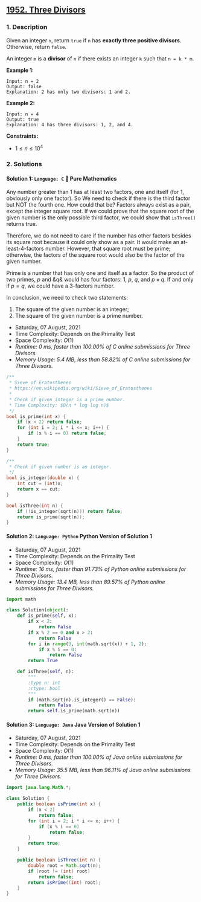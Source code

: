## [1952. Three Divisors](https://leetcode.com/problems/three-divisors/)

### 1. Description

Given an integer `n`, return `true` if `n` has **exactly three positive divisors**. Otherwise, return `false`.

An integer `m` is a **divisor** of `n` if there exists an integer `k` such that `n = k * m`.

**Example 1:**

```
Input: n = 2
Output: false
Explanation: 2 has only two divisors: 1 and 2.
```

**Example 2:**

```
Input: n = 4
Output: true
Explanation: 4 has three divisors: 1, 2, and 4.
```

**Constraints:**

- $1 \leq n \leq 10^{4}$

### 2. Solutions

#### Solution 1: `Language: C` 🥰 Pure Mathematics

Any number greater than 1 has at least two factors, one and itself (for 1, obviously only one factor). So We need to check if there is the third factor but NOT the fourth one. How could that be? Factors always exist as a pair, except the integer square root. If we could prove that the square root of the given number is the only possible third factor, we could show that `isThree()` returns true.

Therefore, we do not need to care if the number has other factors besides its square root because it could only show as a pair. It would make an at-least-4-factors number. However, that square root must be prime; otherwise, the factors of the square root would also be the factor of the given number.

Prime is a number that has only one and itself as a factor. So the product of two primes, $p$ and &q& would has four factors: $1$, $p$, $q$, and $p \times q$. If and only if $p = q$, we could have a 3-factors number.

In conclusion, we need to check two statements:
1. The square of the given number is an integer;
2. The square of the given number is a prime number.

- Saturday, 07 August, 2021
- Time Complexity: Depends on the Primality Test
- Space Complexity: $O(1)$
- *Runtime: 0 ms, faster than 100.00% of C online submissions for Three Divisors.*
- *Memory Usage: 5.4 MB, less than 58.82% of C online submissions for Three Divisors.*

```C
/**
 * Sieve of Eratosthenes
 * https://en.wikipedia.org/wiki/Sieve_of_Eratosthenes
 *
 * Check if given integer is a prime number.
 * Time Complexity: $O(n * log log n)$
 */
bool is_prime(int x) {
    if (x < 2) return false;
    for (int i = 2; i * i <= x; i++) {
        if (x % i == 0) return false;
    }
    return true;
}

/**
 * Check if given number is an integer.
 */
bool is_integer(double x) {
    int cut = (int)x;
    return x == cut;
}

bool isThree(int n) {
    if (!is_integer(sqrt(n))) return false;
    return is_prime(sqrt(n));
}
```

#### Solution 2: `Language: Python` Python Version of Solution 1

- Saturday, 07 August, 2021
- Time Complexity: Depends on the Primality Test
- Space Complexity: $O(1)$
- *Runtime: 16 ms, faster than 91.73% of Python online submissions for Three Divisors.*
- *Memory Usage: 13.4 MB, less than 89.57% of Python online submissions for Three Divisors.*

```python
import math

class Solution(object):
    def is_prime(self, x):
        if x < 2:
            return False
        if x % 2 == 0 and x > 2:
            return False
        for i in range(3, int(math.sqrt(x)) + 1, 2):
            if x % i == 0:
                return False
        return True

    def isThree(self, n):
        """
        :type n: int
        :rtype: bool
        """
        if (math.sqrt(n).is_integer() == False):
            return False
        return self.is_prime(math.sqrt(n))
```

#### Solution 3: `Language: Java` Java Version of Solution 1

- Saturday, 07 August, 2021
- Time Complexity: Depends on the Primality Test
- Space Complexity: $O(1)$
- *Runtime: 0 ms, faster than 100.00% of Java online submissions for Three Divisors.*
- *Memory Usage: 35.5 MB, less than 96.11% of Java online submissions for Three Divisors.*

```Java
import java.lang.Math.*;

class Solution {
    public boolean isPrime(int x) {
        if (x < 2)
            return false;
        for (int i = 2; i * i <= x; i++) {
            if (x % i == 0)
                return false;
        }
        return true;
    }

    public boolean isThree(int n) {
        double root = Math.sqrt(n);
        if (root != (int) root)
            return false;
        return isPrime((int) root);
    }
}
```
